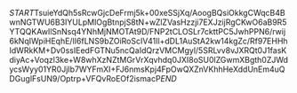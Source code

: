 $START$TsuieYdQh5sRcwGjcDeFrmj5k+00xeSSjXq/AoogBQsiOkkgCWqcB4BwnNGTWU6B3IYULpMIOgBtnpjS8tN+wZlZVasHzzji7EXJzijRgCKwO6aB9R5YTQQKAwIlSnNsq4YNhMjNMOTAt9D/FNP2tCLOSLr7ckttPC5JwhPPN6/rwij6kNqIWpiHEqhE/lI6fLNS9bZOiRoScIV41Il+dDL1AuStA2kw14kgZc/Rf97EHHhIdWRkKM+Dv0ssIEedFGTNu5ncQaIdQrzVMCMgyl/5SRLvv8vJXRQt0J1fasKdiyAc+Voqzl3ke+W8whXzNZtMGrVrXqvhdq0JXI8oSU0lZGwmXBgth0ZJWdycsWyy01YR0JjIb7WYFmXI+FJ6nmsKpj4FpOwQXZnVKhhHeXddUnEm4uQDGuglFsUN9/Optrp+VFQvRoEOf2ismacP$END$